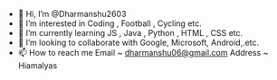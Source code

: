 - 👋 Hi, I’m @Dharmanshu2603
- 👀 I’m interested in Coding , Football , Cycling etc.
- 🌱 I’m currently learning JS , Java , Python , HTML , CSS etc.
- 💞️ I’m looking to collaborate with Google, Microsoft, Android,.etc.
- 📫 How to reach me 
Email ~ dharmanshu06@gmail.com
Address ~ Hiamalyas
